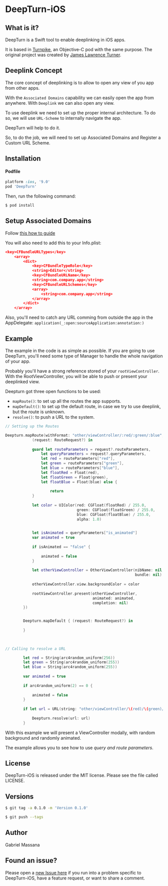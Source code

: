 # DeepTurn-iOS

##   What is it?

DeepTurn is a Swift tool to enable deeplinking in iOS apps.

It is based in [Turnpike](https://cocoapods.org/pods/Turnpike), an Objective-C pod with the same purpose.
The original project was created by [James Lawrence Turner](https://github.com/URXtech/turnpike-ios).

## Deeplink Concept

The core concept of deeplinking is to allow to open any view of you app from other apps.

With the `Associated Domains` capability we can easily open the app from anywhere. With `Deeplink` we can also open any view. 

To use deeplink we need to set up the proper internal architecture. To do so, we will use `URL-Scheme` to internally navigate the app.

DeepTurn will help to do it.

So, to do the job, we will need to set up Associated Domains and Register a Custom URL Scheme. 

## Installation

#### Podfile

```ruby
platform :ios, '9.0'
pod 'DeepTurn'
```

Then, run the following command:

```bash
$ pod install
```

## Setup Associated Domains

Follow [this how to guide](https://blog.branch.io/how-to-setup-universal-links-to-deep-link-on-apple-ios-9/)

You will also need to add this to your Info.plist:

```json
<key>CFBundleURLTypes</key>
    <array>
        <dict>
            <key>CFBundleTypeRole</key>
            <string>Editor</string>
            <key>CFBundleURLName</key>
            <string>com.company.app</string>
            <key>CFBundleURLSchemes</key>
            <array>
                <string>com.company.app</string>
            </array>
        </dict>
    </array>

```
Also, you'll need to catch any URL comming from outside the app in the AppDelegate:
`application(_:open:sourceApplication:annotation:)`


## Example

The example in the code is as simple as possible. If you are going to use DeepTurn, you'll need some type of Manager to handle the whole navigation of your app.

Probably you'll have a strong reference stored of your `rootViewController`. With the RootViewController, you will be able to push or present your deeplinked view.

Deepturn got three open functions to be used:

- `mapRoute()`: to set up all the routes the app supports.
- `mapDefault()`: to set up the default route, in case we try to use deeplink, but the route is unknown.
- `resolve()`: to push a URL to the system.

```swift
// Setting up the Routes

Deepturn.mapRoute(withFormat: "other/viewController/:red/:green/:blue", toDestination: {
            (request: RouteRequest?) in
            
            guard let routeParameters = request?.routeParameters,
                let queryParameters = request?.queryParameters,
                let red = routeParameters["red"],
                let green = routeParameters["green"],
                let blue = routeParameters["blue"],
                let floatRed = Float(red),
                let floatGreen = Float(green),
                let floatBlue = Float(blue) else {
                
                    return
            }
            
            let color = UIColor(red: CGFloat(floatRed) / 255.0,
                                green: CGFloat(floatGreen) / 255.0,
                                blue: CGFloat(floatBlue) / 255.0,
                                alpha: 1.0)

            
            let isAnimated = queryParameters["is_animated"]
            var animated = true
            
            if isAnimated == "false" {
                
                animated = false
            }
            
            let otherViewController = OtherViewController(nibName: nil,
                                                          bundle: nil)
            
            otherViewController.view.backgroundColor = color
            
            rootViewController.present(otherViewController,
                                       animated: animated,
                                       completion: nil)
        })


        Deepturn.mapDefault { (request: RouteRequest?) in
            
        }
        
        
```

```swift
// Calling to resolve a URL 

        let red = String(arc4random_uniform(256))
        let green = String(arc4random_uniform(255))
        let blue = String(arc4random_uniform(255))
        
        var animated = true
        
        if arc4random_uniform(2) == 0 {
            
            animated = false
        }
        
        if let url = URL(string: "other/viewController/\(red)/\(green)/\(blue)/?is_animated=\(animated)") {
            
            Deepturn.resolve(url: url)
        }
```
With this example we will present a ViewController modally, with random background and randomly animated.

The example allows you to see how to use *query and route parameters*.

## License

DeepTurn-iOS is released under the MIT license. Please see the file called LICENSE.

## Versions

```bash
$ git tag -a 0.1.0 -m 'Version 0.1.0'

$ git push --tags
```

## Author

Gabriel Massana

## Found an issue?

Please open a [new Issue here](https://github.com/GabrielMassana/DeepTurn-iOS/issues/new) if you run into a problem specific to DeepTurn-iOS, have a feature request, or want to share a comment.
